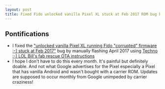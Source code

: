 ```yaml
---
layout: post
title: Fixed Fido unlocked vanilla Pixel XL stuck at Feb 2017 ROM bug by manually flashing April 2017 ROM
---
```


## Pontifications
* I fixed the ["unlocked vanilla Pixel XL running Fido "corrupted" firmware :-) stuck at Feb 2017"](https://productforums.google.com/forum/#!topic/phone-by-google/mQzpXYDmRxE) bug by manually flashing April 2017 using [Techno :-) LOL Bill's fab rescue OTA instructions](https://drive.google.com/file/d/0Bz6x7k-VkpUJMlZ1aEliVnhMOHM/view)
* I hope I don't have to do this every month. It's painful but definitely doable. And not what Google advertises for the Pixel especially a Pixel that has vanilla Android and wasn't bought with a carrier ROM. Updates are supposed to occur monthly from Google unimpeded by carrier craziness!